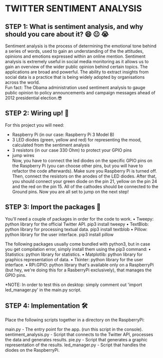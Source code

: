 TWITTER SENTIMENT ANALYSIS
===

STEP 1: What is sentiment analysis, and why should you care about it? 😄 😐 😭
---	
  Sentiment analysis is the process of determining the emotional tone behind a series of words, used to gain an understanding of the the attitudes, opinions and emotions expressed within an online mention.
	Sentiment analysis is extremely useful in social media monitoring as it allows us to gain an overview of the wider public opinion behind certain topics. The applications are broad and powerful. The ability to extract insights from social data is a practice that is being widely adopted by organisations across the world.  
Fun fact: 
The Obama administration used sentiment analysis to gauge public opinion to policy announcements and campaign messages ahead of 2012 presidential election.😎

STEP 2: Wiring up! 🔌
---
For this project you will need:
* Raspberry Pi (in our case: Raspberry Pi 3 Model B)
* 3 LED diodes (green, yellow and red) for representing the mood, calculated from the sentiment analysis
* 3 resistors (in our case 330 Ohm) to protect your GPIO pins
* jump wires  
Now, you have to connect the led diodes on the specific GPIO pins on the Raspberry Pi (you can choose other pins, but you will have to refactor the code afterwards).
Make sure you Raspberry Pi is turned off. Then, connect the resistors on the anodes of the LED diodes. After that, you should connect your green diode on the pin 21, yellow on the pin 24 and the red on the pin 15. All of the cathodes should be connected to the Ground pins. Now you are all set to jump on the next step!

STEP 3: Import the packages 🚚
---
You'll need a couple of packages in order for the code to work.
• Tweepy: python library for the official Twitter API.
	pip3 install tweepy
• TextBlob: python library for processing textual data.
	pip3 install textblob
• Pillow: python library for the user interface.
	pip3 install pillow

The following packages usually come bundled with python3, but in case you get compilation error, simply install them using the pip3 command:
• Statistics: python library for statistics.
• Matplotlib: python library for graphics representation of data.
• Tkinter: python library for the user interface.
• RPi.GPIO: python library that's available only on a RaspberryPi (but hey, we're doing this for a RasberryPi exclusively), that manages the GPIO pins.

*NOTE: In order to test this on desktop: simply comment out 'import led_manager.py' in the main.py script.

STEP 4: Implementation 🛠
---
Place the following scripts together in a directory on the RaspberryPi:

main.py - The entry point for the app. (run this script in the console).
sentiment_analysis.py - Script that connects to the Twitter API, processes the data and generates results.
pie.py - Script that generates a graphic representation of the results.
led_manager.py - Script that handles the diodes on the RaspberryPi.
